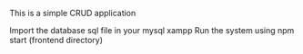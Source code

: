 This is a simple CRUD application 

Import the database sql file in your mysql xampp
Run the system using npm start (frontend directory)
